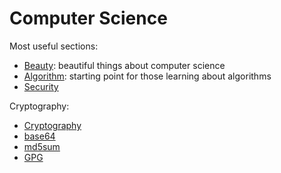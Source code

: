 # Computer Science

Most useful sections:

- [Beauty](beauty.md): beautiful things about computer science
- [Algorithm](algorithm.md): starting point for those learning about algorithms
- [Security](security.md)

Cryptography:

- [Cryptography](cryptography)
- [base64](base64.md)
- [md5sum](md5sum.md)
- [GPG](gpg.md)
